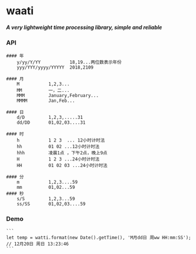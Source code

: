 # waati
___A very lightweight time processing library, simple and reliable___

### API

    #### 年
        y/yy/Y/YY           18,19...两位数表示年份
        yyy/YYY/yyyy/YYYYY  2018,2109
        
    #### 月
        M           1,2,3...
        MM          一，二...
        MMM         January,February...
        MMMM        Jan,Feb...
        
    #### 日
        d/D         1,2,3,.....31
        dd/DD       01,02,03....31
            
    #### 时
        h           1 2 3  ... 12小时计时法
        hh          01 02 ...12小时计时法
        hhh         凌晨1点 ，下午2点，晚上9点
        H           1 2 3 ...24小时计时法
        HH          01 02 03 ...24小时计时法
        
    #### 分
        m           1,2,3....59
        mm          01,02...59
    #### 秒
        s/S         1,2,3...59
        ss/SS       01,02,03....59        

### Demo
    
    ```    
    let temp = watti.format(new Date().getTime(), 'M月dd日 周ww HH:mm:SS');
    // 12月20日 周日 13:23:46
    ```
